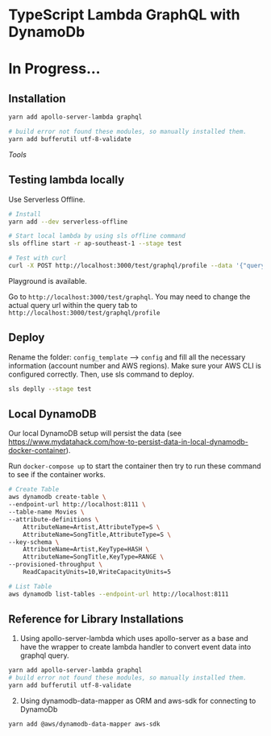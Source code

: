 # TypeScript Lambda GraphQL with DynamoDb

# In Progress...

## Installation

```bash
yarn add apollo-server-lambda graphql

# build error not found these modules, so manually installed them.
yarn add bufferutil utf-8-validate
```

*Tools*

## Testing lambda locally

Use Serverless Offline.

```bash
# Install
yarn add --dev serverless-offline

# Start local lambda by using sls offline command
sls offline start -r ap-southeast-1 --stage test

# Test with curl
curl -X POST http://localhost:3000/test/graphql/profile --data '{"query": "{books { id author title }}"}'
```

Playground is available.

Go to `http://localhost:3000/test/graphql`. You may need to change the actual query url within the query tab to `http://localhost:3000/test/graphql/profile`

## Deploy

Rename the folder: `config_template` --> `config` and fill all the necessary information (account number and AWS regions). Make sure your AWS CLI is configured correctly. Then, use sls command to deploy.

```bash
sls deplly --stage test
```

## Local DynamoDB

Our local DynamoDB setup will persist the data (see https://www.mydatahack.com/how-to-persist-data-in-local-dynamodb-docker-container).

Run `docker-compose up` to start the container then try to run these command to see if the container works.

```bash
# Create Table
aws dynamodb create-table \
--endpoint-url http://localhost:8111 \
--table-name Movies \
--attribute-definitions \
    AttributeName=Artist,AttributeType=S \
    AttributeName=SongTitle,AttributeType=S \
--key-schema \
    AttributeName=Artist,KeyType=HASH \
    AttributeName=SongTitle,KeyType=RANGE \
--provisioned-throughput \
    ReadCapacityUnits=10,WriteCapacityUnits=5

# List Table
aws dynamodb list-tables --endpoint-url http://localhost:8111
```

## Reference for Library Installations

1. Using apollo-server-lambda which uses apollo-server as a base and have the wrapper to create lambda handler to convert event data into graphql query.

```bash
yarn add apollo-server-lambda graphql
# build error not found these modules, so manually installed them.
yarn add bufferutil utf-8-validate
```

2. Using dynamodb-data-mapper as ORM and aws-sdk for connecting to DynamoDb

```bash
yarn add @aws/dynamodb-data-mapper aws-sdk
```
